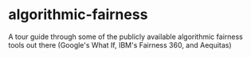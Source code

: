 # algorithmic-fairness
A tour guide through some of the publicly available algorithmic fairness tools out there (Google's What If, IBM's Fairness 360, and Aequitas)
